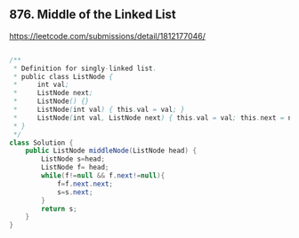 ##  876. Middle of the Linked List

https://leetcode.com/submissions/detail/1812177046/

```java

/**
 * Definition for singly-linked list.
 * public class ListNode {
 *     int val;
 *     ListNode next;
 *     ListNode() {}
 *     ListNode(int val) { this.val = val; }
 *     ListNode(int val, ListNode next) { this.val = val; this.next = next; }
 * }
 */
class Solution {
    public ListNode middleNode(ListNode head) {
        ListNode s=head;
        ListNode f= head;
        while(f!=null && f.next!=null){
            f=f.next.next;
            s=s.next;
        }
        return s;
    }
}
